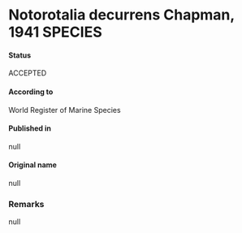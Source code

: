 Notorotalia decurrens Chapman, 1941 SPECIES
=======

#### Status
ACCEPTED

#### According to
World Register of Marine Species

#### Published in
null

#### Original name
null

### Remarks
null